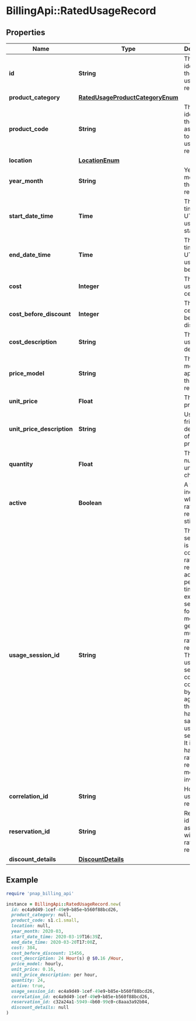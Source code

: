 # BillingApi::RatedUsageRecord

## Properties

| Name | Type | Description | Notes |
| ---- | ---- | ----------- | ----- |
| **id** | **String** | The unique identifier of the rated usage record. |  |
| **product_category** | [**RatedUsageProductCategoryEnum**](RatedUsageProductCategoryEnum.md) |  |  |
| **product_code** | **String** | The code identifying the product associated to this usage record. |  |
| **location** | [**LocationEnum**](LocationEnum.md) |  |  |
| **year_month** | **String** | Year and month of the usage record. | [optional] |
| **start_date_time** | **Time** | The point in time (in UTC) when usage has started. |  |
| **end_date_time** | **Time** | The point in time (in UTC) until usage has been rated. |  |
| **cost** | **Integer** | The rated usage in cents. |  |
| **cost_before_discount** | **Integer** | The cost in cents before discount. | [optional] |
| **cost_description** | **String** | The rated usage cost description. | [optional] |
| **price_model** | **String** | The price model applied to this usage record. |  |
| **unit_price** | **Float** | The unit price. |  |
| **unit_price_description** | **String** | User friendly description of the unit price. |  |
| **quantity** | **Float** | The number of units being charged. |  |
| **active** | **Boolean** | A flag indicating whether the rated usage record is still active. |  |
| **usage_session_id** | **String** | The usage session ID is used to correlate rated usage records across periods of time. For example, a server used for over a month will generate multiple rated usage records. The entire usage session cost can be computed by aggregating the records having the same usage session ID. It is usual to have one rated usage record per month or invoice. |  |
| **correlation_id** | **String** | Holds usage record id |  |
| **reservation_id** | **String** | Reservation id associated with this rated usage record. | [optional] |
| **discount_details** | [**DiscountDetails**](DiscountDetails.md) |  | [optional] |

## Example

```ruby
require 'pnap_billing_api'

instance = BillingApi::RatedUsageRecord.new(
  id: ec4a9d49-1cef-49e9-b85e-b560f88bcd26,
  product_category: null,
  product_code: s1.c1.small,
  location: null,
  year_month: 2020-03,
  start_date_time: 2020-03-19T16:39Z,
  end_date_time: 2020-03-20T17:00Z,
  cost: 384,
  cost_before_discount: 15456,
  cost_description: 24 Hour(s) @ $0.16 /Hour,
  price_model: hourly,
  unit_price: 0.16,
  unit_price_description: per hour,
  quantity: 24,
  active: true,
  usage_session_id: ec4a9d49-1cef-49e9-b85e-b560f88bcd26,
  correlation_id: ec4a9d49-1cef-49e9-b85e-b560f88bcd26,
  reservation_id: c32a24a1-5949-4b60-99c0-c8aaa3a92b04,
  discount_details: null
)
```

